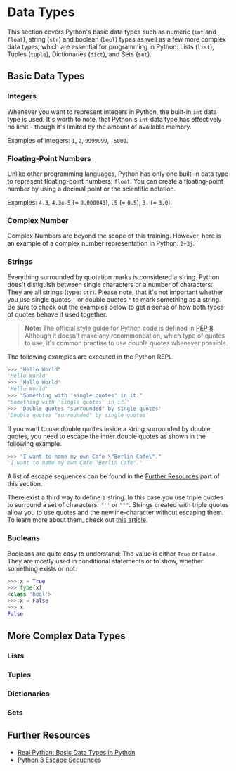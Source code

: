 # Data Types

This section covers Python's basic data types such as numeric (`int` and `float`), string (`str`) and boolean (`bool`) types as well as a few more complex data types, which are essential for programming in Python: Lists (`list`), Tuples (`tuple`), Dictionaries (`dict`), and Sets (`set`).


## Basic Data Types


### Integers

Whenever you want to represent integers in Python, the built-in `int` data type is used.
It's worth to note, that Python's `int` data type has effectively no limit - though it's limited by the amount of available memory.

Examples of integers: `1`, `2`, `9999999`, `-5000`.


### Floating-Point Numbers

Unlike other programming languages, Python has only one built-in data type to represent floating-point numbers: `float`.
You can create a floating-point number by using a decimal point or the scientific notation.

Examples: `4.3`, `4.3e-5` (= `0.000043`), `.5` (= `0.5`), `3.` (= `3.0`).


### Complex Number

Complex Numbers are beyond the scope of this training.
However, here is an example of a complex number representation in Python: `2+3j`.


### Strings

Everything surrounded by quotation marks is considered a string.
Python does't distiguish between single characters or a number of characters: They are all strings (type: `str`).
Please note, that it's not important whether you use single quotes `'` or double quotes `"` to mark something as a string.
Be sure to check out the examples below to get a sense of how both types of quotes behave if used together.

> **Note:** The official style guide for Python code is defined in [PEP 8][pep8].
> Although it doesn't make any recommondation, which type of quotes to use, it's common practise to use double quotes whenever possible.

The following examples are executed in the Python REPL.

```python
>>> "Hello World"
'Hello World'
>>> 'Hello World'
'Hello World'
>>> "Something with 'single quotes' in it."
"Something with 'single quotes' in it."
>>> 'Double quotes "surrounded" by single quotes'
'Double quotes "surrounded" by single quotes'
```

If you want to use double quotes inside a string surrounded by double quotes, you need to escape the inner double quotes as shown in the following example.

```python
>>> "I want to name my own Cafe \"Berlin Cafe\"."
'I want to name my own Cafe "Berlin Cafe".'
```

A list of escape sequences can be found in the [Further Resources](#further-resources) part of this section.

There exist a third way to define a string.
In this case you use triple quotes to surround a set of characters: `'''` or `"""`.
Strings created with triple quotes allow you to use quotes and the newline-character without escaping them.
To learn more about them, check out [this article][realpythondatatypes].


### Booleans

Booleans are quite easy to understand: The value is either `True` or `False`.
They are mostly used in conditional statements or to show, whether something exists or not.

```python
>>> x = True
>>> type(x)
<class 'bool'>
>>> x = False
>>> x
False
```


## More Complex Data Types


### Lists


### Tuples


### Dictionaries


### Sets


## Further Resources

- [Real Python: Basic Data Types in Python][realpythondatatypes]
- [Python 3 Escape Sequences](https://www.quackit.com/python/reference/python_3_escape_sequences.cfm)


[pep8]: https://www.python.org/dev/peps/pep-0008/
[realpythondatatypes]: https://realpython.com/python-data-types
